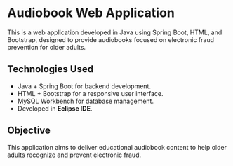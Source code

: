# Audiobook Web Application  

This is a web application developed in Java using Spring Boot, HTML, and Bootstrap, designed to provide audiobooks focused on electronic fraud prevention for older adults.  

## Technologies Used  
- Java + Spring Boot for backend development.  
- HTML + Bootstrap for a responsive user interface.  
- MySQL Workbench for database management.  
- Developed in **Eclipse IDE**.  

## Objective  
This application aims to deliver educational audiobook content to help older adults recognize and prevent electronic fraud.  
